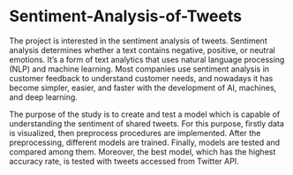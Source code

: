 # Sentiment-Analysis-of-Tweets

The project is interested in the sentiment analysis of tweets. Sentiment analysis determines whether a text contains negative, positive, or neutral emotions. It’s a form of text analytics that uses natural language processing (NLP) and machine learning. Most companies use sentiment analysis in customer feedback to understand customer needs, and nowadays it has become simpler, easier, and faster with the development of AI, machines, and deep learning.

The purpose of the study is to create and test a model which is capable of understanding the sentiment of shared tweets. For this purpose, firstly data is visualized, then preprocess procedures are implemented. After the preprocessing, different models are trained. Finally, models are tested and compared among them. Moreover, the best model, which has the highest accuracy rate, is tested with tweets accessed from Twitter API.
